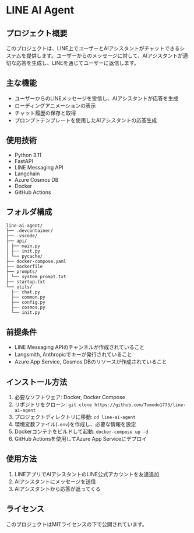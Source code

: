 # LINE AI Agent

## プロジェクト概要

このプロジェクトは、LINE上でユーザーとAIアシスタントがチャットできるシステムを提供します。ユーザーからのメッセージに対して、AIアシスタントが適切な応答を生成し、LINEを通じてユーザーに返信します。

## 主な機能

- ユーザーからのLINEメッセージを受信し、AIアシスタントが応答を生成
- ローディングアニメーションの表示
- チャット履歴の保存と取得
- プロンプトテンプレートを使用したAIアシスタントの応答生成

## 使用技術

- Python 3.11
- FastAPI
- LINE Messaging API
- Langchain
- Azure Cosmos DB
- Docker
- GitHub Actions

## フォルダ構成

```
line-ai-agent/
├── .devcontainer/
├── .vscode/
├── api/
│ ├── main.py
│ ├── init.py
│ └── pycache/
├── docker-compose.yaml
├── Dockerfile
├── prompts/
│ └── system_prompt.txt
├── startup.txt
└── utils/
  ├── chat.py
  ├── common.py
  ├── config.py
  ├── cosmos.py
  └── init.py
```

## 前提条件

- LINE Messaging APIのチャンネルが作成されていること
- Langsmith, Anthropicでキーが発行されていること
- Azure App Service, Cosmos DBのリソースが作成されていること

## インストール方法

1. 必要なソフトウェア: Docker, Docker Compose
2. リポジトリをクローン: `git clone https://github.com/Tomodo1773/line-ai-agent`
3. プロジェクトディレクトリに移動: `cd line-ai-agent`
4. 環境変数ファイル(`.env`)を作成し、必要な情報を設定
5. Dockerコンテナをビルドして起動: `docker-compose up -d`
6. GitHub Actionsを使用してAzure App Serviceにデプロイ

## 使用方法

1. LINEアプリでAIアシスタントのLINE公式アカウントを友達追加
2. AIアシスタントにメッセージを送信
3. AIアシスタントから応答が返ってくる

## ライセンス

このプロジェクトはMITライセンスの下で公開されています。
